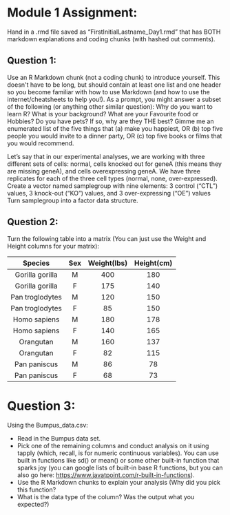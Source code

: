 # Module 1 Assignment:

Hand in a .rmd file saved as “FirstInitialLastname_Day1.rmd” that has BOTH
markdown explanations and coding chunks (with hashed out comments).

## Question 1:
Use an R Markdown chunk (not a coding chunk) to introduce yourself. This doesn't have to be long, but should contain at least one list and one header so you become familiar with how to use Markdown (and how to use the internet/cheatsheets to help you!). As a prompt, you might answer a subset of the following (or anything other similar question): Why do you want to learn R? What is your background? What are your Favourite food or Hobbies? Do you have pets? If so, why are they THE best? Gimme me an enumerated list of the five things that (a) make you happiest, OR (b) top five people you would invite to a dinner party, OR (c) top five books or films that you would recommend.

Let’s say that in our experimental analyses, we are working with three different sets of cells: normal, cells knocked out for geneA (this means they are missing geneA), and cells overexpressing geneA. We have three replicates for each of the three cell types (normal, none, over-expressed). 
Create a vector named samplegroup with nine elements: 3 control (“CTL”) values, 3 knock-out (“KO”) values, and 3 over-expressing (“OE”) values
Turn samplegroup into a factor data structure. 

## Question 2:
Turn the following table into a matrix (You can just use the Weight and Height columns for your matrix):

|Species| Sex | Weight(lbs) |Height(cm)|
|:-------:|:---:|:---:|:---:|
|Gorilla gorilla|M|400|180|
|Gorilla gorilla| F|175|140|
|Pan troglodytes|M|120|150|
|Pan troglodytes|F|85|150|
|Homo sapiens|M|180|178|
|Homo sapiens|F|140|165|
|Orangutan|M|160|137|
|Orangutan|F|82|115|
|Pan paniscus|M|86|78|
|Pan paniscus|F|68|73|

 
# Question 3:
Using the Bumpus_data.csv:
- Read in the Bumpus data set.
- Pick one of the remaining columns and conduct analysis on it using tapply
  (which, recall, is for numeric continuous variables).
  You can use built in functions like sd() or mean() or some other built-in
   function that sparks joy (you can google lists of built-in base R functions,
   but you can also go here: https://www.javatpoint.com/r-built-in-functions).
- Use the R Markdown chunks to explain your analysis (Why did you pick this
 function?
- What is the data type of the column? Was the output what you expected?)

